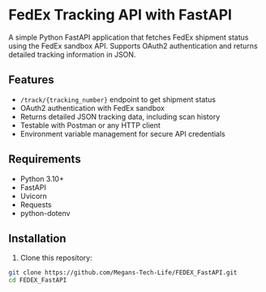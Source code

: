 # FedEx Tracking API with FastAPI

A simple Python FastAPI application that fetches FedEx shipment status using the FedEx sandbox API. Supports OAuth2 authentication and returns detailed tracking information in JSON.

## Features

- `/track/{tracking_number}` endpoint to get shipment status
- OAuth2 authentication with FedEx sandbox
- Returns detailed JSON tracking data, including scan history
- Testable with Postman or any HTTP client
- Environment variable management for secure API credentials

## Requirements

- Python 3.10+
- FastAPI
- Uvicorn
- Requests
- python-dotenv

## Installation

1. Clone this repository:

```bash
git clone https://github.com/Megans-Tech-Life/FEDEX_FastAPI.git
cd FEDEX_FastAPI

```
